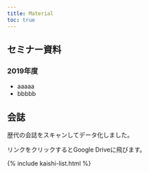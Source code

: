 ```yaml
---
title: Material
toc: true
---
```


<h2 id="seminar">セミナー資料</h2>

### 2019年度

- aaaaa
- bbbbb

<h2 id="kaishi">会誌</h2>

歴代の会誌をスキャンしてデータ化しました。

リンクをクリックするとGoogle Driveに飛びます。

{% include kaishi-list.html %}
